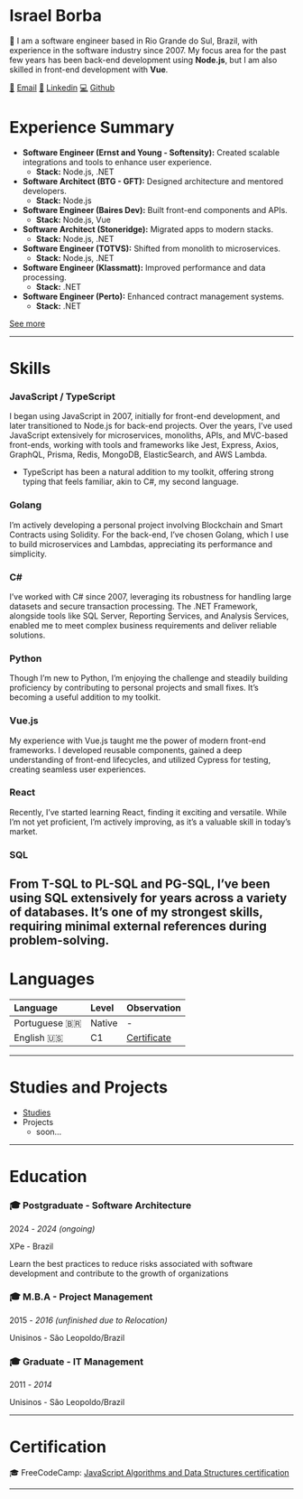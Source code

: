 # Israel Borba

👋 I am a software engineer based in Rio Grande do Sul, Brazil, with experience in the software industry since 2007. My focus area for the past few years has been back-end development using **Node.js**, but I am also skilled in front-end development with **Vue**.

[📧](mailto:israel.borba@mail.com) [Email](mailto:israel.borba@gmail.com)
[🔗](https://www.linkedin.com/in/israelmborba) [Linkedin](https://www.linkedin.com/in/israelmborba)
[💻](https://github.com/iborba) [Github](https://github.com/iborba)

# Experience Summary

- **Software Engineer (Ernst and Young - Softensity):** Created scalable integrations and tools to enhance user experience.
  - **Stack:** Node.js, .NET
- **Software Architect (BTG - GFT):** Designed architecture and mentored developers.
  - **Stack:** Node.js
- **Software Engineer (Baires Dev):** Built front-end components and APIs.
  - **Stack:** Node.js, Vue
- **Software Architect (Stoneridge):** Migrated apps to modern stacks.
  - **Stack:** Node.js, .NET
- **Software Engineer (TOTVS):** Shifted from monolith to microservices.
  - **Stack:** Node.js, .NET
- **Software Engineer (Klassmatt):** Improved performance and data processing.
  - **Stack:** .NET
- **Software Engineer (Perto):** Enhanced contract management systems.
  - **Stack:** .NET

[See more](./experience.html)

---

# Skills

### JavaScript / TypeScript
I began using JavaScript in 2007, initially for front-end development, and later transitioned to Node.js for back-end projects. Over the years, I’ve used JavaScript extensively for microservices, monoliths, APIs, and MVC-based front-ends, working with tools and frameworks like Jest, Express, Axios, GraphQL, Prisma, Redis, MongoDB, ElasticSearch, and AWS Lambda.

- TypeScript has been a natural addition to my toolkit, offering strong typing that feels familiar, akin to C#, my second language.

### Golang
I’m actively developing a personal project involving Blockchain and Smart Contracts using Solidity. For the back-end, I’ve chosen Golang, which I use to build microservices and Lambdas, appreciating its performance and simplicity.

### C#
I’ve worked with C# since 2007, leveraging its robustness for handling large datasets and secure transaction processing. The .NET Framework, alongside tools like SQL Server, Reporting Services, and Analysis Services, enabled me to meet complex business requirements and deliver reliable solutions.

### Python
Though I’m new to Python, I’m enjoying the challenge and steadily building proficiency by contributing to personal projects and small fixes. It’s becoming a useful addition to my toolkit.

### Vue.js
My experience with Vue.js taught me the power of modern front-end frameworks. I developed reusable components, gained a deep understanding of front-end lifecycles, and utilized Cypress for testing, creating seamless user experiences.

### React
Recently, I’ve started learning React, finding it exciting and versatile. While I’m not yet proficient, I’m actively improving, as it’s a valuable skill in today’s market.

### SQL
From T-SQL to PL-SQL and PG-SQL, I’ve been using SQL extensively for years across a variety of databases. It’s one of my strongest skills, requiring minimal external references during problem-solving.
---

# Languages

| Language      | Level  | Observation                              | 
|:--------------|:-------|:-----------------------------------------|
| Portuguese 🇧🇷 | Native | -                                        |
| English 🇺🇸    | C1     | [Certificate](https://cert.efset.org/zaPhYD?cid=em100a) |

---

# Studies and Projects

- [Studies](https://www.notion.so/9b1ba1d09b2a4864b411e9d316e99c79?pvs=21)
- Projects
    - soon…

---

# Education

### 🎓 Postgraduate - Software Architecture

2024 - *2024 (ongoing)*

XPe - Brazil

Learn the best practices to reduce risks associated with software development and contribute to the growth of organizations

### 🎓 M.B.A - Project Management

2015 - *2016 (unfinished due to Relocation)*

Unisinos - São Leopoldo/Brazil

### 🎓 Graduate - IT Management

2011 - *2014*

Unisinos - São Leopoldo/Brazil

---

# Certification

🎓 FreeCodeCamp: [JavaScript Algorithms and Data Structures certification](https://freecodecamp.org/certification/iborba/javascript-algorithms-and-data-structures)

---
